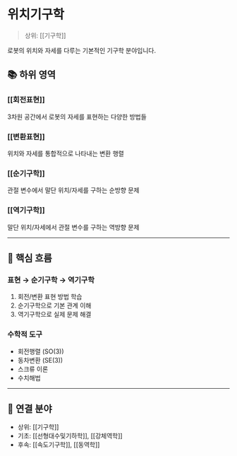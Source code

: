 # 위치기구학

> 상위: [[기구학]]

로봇의 위치와 자세를 다루는 기본적인 기구학 분야입니다.

## 📚 하위 영역

### [[회전표현]]
3차원 공간에서 로봇의 자세를 표현하는 다양한 방법들

### [[변환표현]]
위치와 자세를 통합적으로 나타내는 변환 행렬

### [[순기구학]]
관절 변수에서 말단 위치/자세를 구하는 순방향 문제

### [[역기구학]]
말단 위치/자세에서 관절 변수를 구하는 역방향 문제

---

## 🎯 핵심 흐름

### 표현 → 순기구학 → 역기구학
1. 회전/변환 표현 방법 학습
2. 순기구학으로 기본 관계 이해
3. 역기구학으로 실제 문제 해결

### 수학적 도구
- 회전행렬 (SO(3))
- 동차변환 (SE(3))
- 스크류 이론
- 수치해법

---

## 🔗 연결 분야
- 상위: [[기구학]]
- 기초: [[선형대수및기하학]], [[강체역학]]
- 후속: [[속도기구학]], [[동역학]]